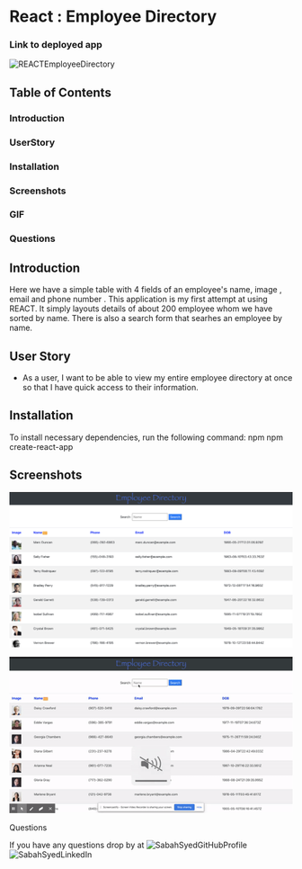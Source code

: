 # React : Employee Directory


### Link to deployed app 
![REACTEmployeeDirectory](https://sabahsyed.github.io/ReactEmployeeDirectory/)
## Table of Contents

### Introduction
### UserStory
### Installation

### Screenshots
### GIF
### Questions

## Introduction
  Here we have  a simple table with 4 fields of an employee's name, image , email and phone number . This application is my first attempt at using REACT. It simply layouts details of about 200 employee whom we have sorted by name. 
  There is also a search form that searhes an employee by name.

## User Story 

- As a user, I want to be able to view my entire employee directory at once so that I have quick access to their information.


## Installation
To install necessary dependencies, run the following command:
npm 
npm create-react-app

## Screenshots
![ReactEmplyoeeDirectory](https://github.com/sabahsyed/ReactEmployeeDirectory/blob/master/src/Screenshots%20/Screen%20Shot%202020-07-19%20at%209.53.15%20PM.png)

![ReactEmplyoeeDirectory](https://github.com/sabahsyed/ReactEmployeeDirectory/blob/master/src/Screenshots%20/reactEmployeeDirecGIF.gif)

Questions

If you have any questions drop by at ![SabahSyedGitHubProfile](https://github.com/sabahsyed)
![SabahSyedLinkedIn](https://www.linkedin.com/in/sabah-syed-89a07344/)
